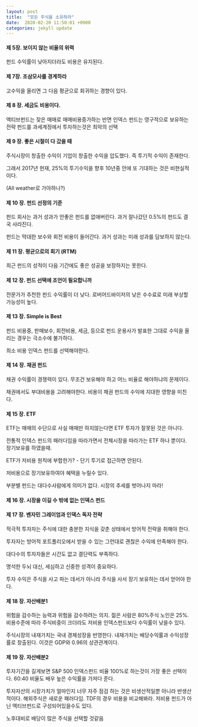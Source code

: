 ```yaml
---
layout: post
title:  "모든 주식을 소유하라"
date:  2020-02-20 11:50:01 +0900 
categories: jekyll update
---
```


#### 제 5장. 보이지 않는 비율의 위력

펀드 수익률이 낮아지더라도 비용은 유지된다.

#### 제 7장. 조삼모사를 경계하라

고수익을 올리면 그 다음 평균으로 회귀하는 경향이 있다.

#### 제 8 장. 세금도 비용이다.

액티브펀드는 잦은 매매로 매매비용증가하는 반면 인덱스 펀드는 영구적으로 보유하는 전략
펀드를 과세계정에서 투자하는것은 최악의 선택

#### 제 9 장. 좋은 시절이 다 갔을 때

주식시장이 창출한 수익이 기업이 창출한 수익을 압도했다. 즉 투기적 수익이 존재한다.

그래서 2017년 현재, 25%의 투기수익을 향후 10년중 안에 또 기대하는 것은 비현실적이다.

(All weather로 가야하나?)

#### 제 10 장. 펀드 선정의 기준

펀드 회사는 과거 성과가 안좋은 펀드를 없애버린다. 과거 잘나갔던 0.5%의 펀드도 결국 사라진다.

펀드는 막대한 보수와 회전 비용이 들어간다. 과거 성과는 미래 성과를 담보하지 않는다.

#### 제 11 장. 평균으로의 회기 (RTM)

최근 펀드의 성적이 다음 기간에도 좋은 성공을 보장하지는 못한다.

#### 제 12 장. 펀드 선택에 조언이 필요합니까

전문가가 추천한 펀드 수익률이 더 낮다. 로버어드바이저의 낮은 수수료로 미래 부상할 가능성이 높다.

#### 제 13 장. Simple is Best

펀드 비용중, 판매보수, 회전비용, 세금, 등으로 펀드 운용사가 발표한 그대로 수익을 올리는 경우는 극소수에 불가하다.

최소 비용 인덱스 펀드를 선택해야한다.

#### 제 14 장. 채권 펀드

채권 수익률이 경쟁력이 있다. 무조건 보유해야 하고 어느 비율로 해야하냐의 문제이다.

채권에서도 부대비용을 고려해야한다. 비용이 채권 펀드의 수익에 지대한 영향을 미친다.

#### 제 15 장. ETF

ETF는 매매의 수단으로 사실 매매만 하지않는다면 ETF 투자가 잘못된 것은 아니다.

전통적 인덱스 펀드의 패러다임을 따라가면서 전체시장을 따라가는 ETF 하나 뿐이다. 장기보유를 하였을때.

ETF가 저비용 원칙에 부합한가? - 단기 투기로 접근하면 안된다.

저비용으로 장기보유하여야 혜택을 누릴수 있다.

부분별 펀드는 대다수사람에게 의미가 없다. 시장의 추세를 벗어나지 마라!

#### 제 16 장. 시장을 이길 수 밖에 없는 인덱스 펀드

#### 제 17 장. 벤자민 그레이엄과 인덱스 독자 전략

적극적 투자자는 주식에 대한 충분한 지식을 갖춘 상태에서 방어적 전략을 취해야 한다.

투자자는 방어적 포트폴리오에서 받을 수 있는 그런대로 괜찮은 수익에 만족해야 한다.

대다수의 투자자들은 시간도 없고 결단력도 부족하다.

명석한 두뇌 대신, 세심하고 신중한 성격이 중요하다.

투자 수익은 주식을 사고 파는 데서가 아니라 주식을 사서 장기 보유하는 데서 얻어야 한다.

#### 제 18 장. 자산배분1

위험을 감수하는 능력과 위험을 감수하려는 의지.
젊은 사람은 80%주식 노인은 25%.
비용수준에 따라 주식비중이 크더라도 저비용 인덱스펀드보다 수익률이 낮을수 있다.

주식시장의 내재가치는 국내 경제성장을 반영한다. 내재가치는 배당수익률과 수익성장률로 창출된다.
이것은 GDP와 0.96의 상관관계이다.

#### 제 19 장. 자산배분2

투자기간을 길게보면 S&P 500 인덱스펀드 비율 100%로 하는것이 가장 좋은 선택이다.
60:40 비율도 배우 높은 수익률을 가져다 준다.

투자자산의 시장가치가 얼마인지 너무 자주 점검 하는 것은 비생산적일뿐 아니라 반생산적이다.
해외주식은 새로운 패러다임.
TDF의 경우 비용을 비교해봐라. 저비용 펀드가 아닌 액티브펀드로 구성되어있을수도 있다.

노후대비로 배당이 많은 주식을 선택할 것같음
